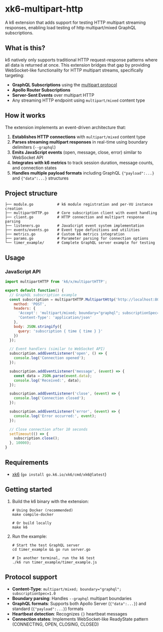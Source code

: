 # xk6-multipart-http

A k6 extension that adds support for testing HTTP multipart streaming responses, enabling load testing of http multipart/mixed GraphQL subscriptions.

## What is this?

k6 natively only supports traditional HTTP request-response patterns where all data is returned at once. This extension bridges that gap by providing WebSocket-like functionality for HTTP multipart streams, specifically targeting:

- **GraphQL Subscriptions** using the [multipart protocol](https://www.apollographql.com/docs/graphos/routing/operations/subscriptions/multipart-protocol)
- **Apollo Router Subscriptions**
- **Server-Sent Events** over multipart HTTP
- Any streaming HTTP endpoint using `multipart/mixed` content type

## How it works

The extension implements an event-driven architecture that:

1. **Establishes HTTP connections** with `multipart/mixed` content type
2. **Parses streaming multipart responses** in real-time using boundary delimiters (`--graphql`)
3. **Emits JavaScript events** (open, message, close, error) similar to WebSocket API
4. **Integrates with k6 metrics** to track session duration, message counts, and connection states
5. **Handles multiple payload formats** including GraphQL `{"payload":...}` and `{"data":...}` structures

## Project structure

```
├── module.go           # k6 module registration and per-VU instance creation
├── multipartHTTP.go    # Core subscription client with event handling
├── client.go           # HTTP connection and multipart response parsing
├── listeners.go        # JavaScript event system implementation
├── events/events.go    # Event type definitions and utilities
├── metrics.go          # Custom k6 metrics integration
├── params.go           # Parameter parsing for connection options
└── timer_example/      # Complete GraphQL server example for testing
```

## Usage

### JavaScript API

```javascript
import multipartHTTP from 'k6/x/multipartHTTP';

export default function() {
  // GraphQL subscription example
  const subscription = multipartHTTP.MultipartHttp('http://localhost:8080/query', {
    method: 'POST',
    headers: {
      'Accept': 'multipart/mixed; boundary="graphql"; subscriptionSpec=1.0',
      'Content-Type': 'application/json'
    },
    body: JSON.stringify({
      query: 'subscription { time { time } }'
    })
  });

  // Event handlers (similar to WebSocket API)
  subscription.addEventListener('open', () => {
    console.log('Connection opened');
  });

  subscription.addEventListener('message', (event) => {
    const data = JSON.parse(event.data);
    console.log('Received:', data);
  });

  subscription.addEventListener('close', (event) => {
    console.log('Connection closed');
  });

  subscription.addEventListener('error', (event) => {
    console.log('Error occurred:', event);
  });

  // Close connection after 10 seconds
  setTimeout(() => {
    subscription.close();
  }, 10000);
}
```

## Requirements

* [xk6](https://github.com/grafana/xk6) (`go install go.k6.io/xk6/cmd/xk6@latest`)

## Getting started

1. Build the k6 binary with the extension:

   ```shell
   # Using Docker (recommended)
   make compile-docker

   # Or build locally
   make k6
   ```

2. Run the example:

   ```shell
   # Start the test GraphQL server
   cd timer_example && go run server.go

   # In another terminal, run the k6 test
   ./k6 run timer_example/timer_example.js
   ```

## Protocol support

- **Content-Type**: `multipart/mixed; boundary="graphql"; subscriptionSpec=1.0`
- **Boundary parsing**: Handles `--graphql` multipart boundaries
- **GraphQL formats**: Supports both Apollo Server (`{"data":...}`) and standard (`{"payload":...}`) formats
- **Heartbeat detection**: Recognizes `{}` heartbeat messages
- **Connection states**: Implements WebSocket-like ReadyState pattern (CONNECTING, OPEN, CLOSING, CLOSED)
